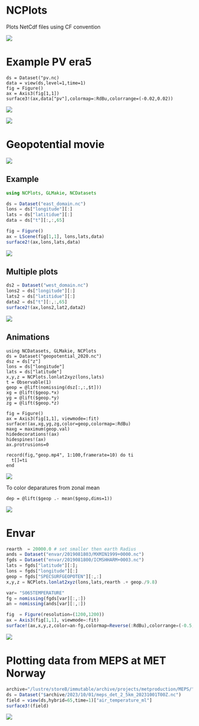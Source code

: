 # NCPlots 


Plots NetCdf files using CF convention

![](docs/marble2.png)

# Example PV era5
```
ds = Dataset("pv.nc)
data = view(ds,level=1,time=1)
fig = Figure()
ax = Axis3(fig[1,1])
surface3!(ax,data["pv"],colormap=:RdBu,colorrange=(-0.02,0.02))
```


![](docs/pv500.gif)

![](docs/era5_pv2.png)

# Geopotential movie

![](docs/geop2.gif)


## Example 

```julia
using NCPlots, GLMakie, NCDatasets

ds = Dataset("east_domain.nc") 
lons = ds["longitude"][:]
lats = ds["latitidue"][:]
data = ds["t"][:,:,65]

fig = Figure()
ax = LScene(fig[1,1], lons,lats,data)
surface2!(ax,lons,lats,data) 
```

![](east_domain.png)

## Multiple plots 

```julia
ds2 = Dataset("west_domain.nc") 
lons2 = ds["longitude"][:]
lats2 = ds["latitidue"][:]
data2 = ds["t"][:,:,65]
surface2!(ax,lons2,lat2,data2)
```

![](east_west_domain.png)


## Animations 

```
using NCDatasets, GLMakie, NCPlots
ds = Dataset("geopotential_2020.nc")
dsz = ds["z"]
lons = ds["longitude"]
lats = ds["latitude"]
x,y,z = NCPlots.lonlat2xyz(lons,lats)
t = Observable(1)
geop = @lift(nomissing(dsz[:,:,$t]))
xg = @lift($geop.*x)
yg = @lift($geop.*y)
zg = @lift($geop.*z)

fig = Figure()
ax = Axis3(fig[1,1], viewmode=:fit)
surface!(ax,xg,yg,zg,color=geop,colormap=:RdBu)
maxg = maximum(geop.val)
hidedecorations!(ax)
hidespines!(ax)
ax.protrusions=0

record(fig,"geop.mp4", 1:100,framerate=10) do ti
  t[]=ti
end
```

![](docs/geop.gif)

To color deparatures from zonal mean 

```
dep = @lift($geop .- mean($geop,dims=1))
```


![](docs/geop_depmean.gif)


# Envar 


```julia
rearth  = 20000.0 # set smaller then earth Radius 
ands = Dataset("envar/2019081803/MXMIN1999+0000.nc")
fgds = Dataset("envar/2019081800/ICMSHHARM+0003.nc")
lats = fgds["latitude"][:];
lons = fgds["longitude"][:]
geop = fgds["SPECSURFGEOPOTEN"][:,:]
x,y,z = NCPlots.lonlat2xyz(lons,lats,rearth .+ geop./9.8)

var= "S065TEMPERATURE"
fg = nomissing(fgds[var][:,:])
an = nomissing(ands[var][:,:])

fig  = Figure(resolution=(1200,1200))
ax = Axis3(fig[1,1], viewmode=:fit)
surface!(ax,x,y,z,color=an-fg,colormap=Reverse(:RdBu),colorrange=(-0.5,0.5))
```

![](docs/envar_2019081803.png)

# Plotting data from MEPS at MET Norway




```julia
archive="/lustre/storeB/immutable/archive/projects/metproduction/MEPS/"
ds = Dataset("$archive/2023/10/01/meps_det_2_5km_20231001T00Z.nc")
field = view(ds,hybrid=65,time=1)["air_temperature_ml"]
surface3!(field)
```

![](docs/metcoop.png)